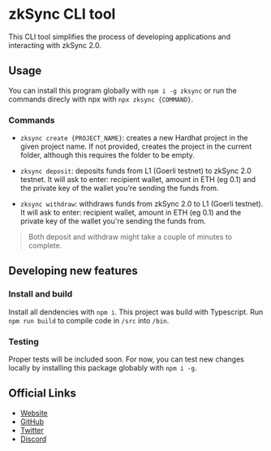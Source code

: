 # zkSync CLI tool

This CLI tool simplifies the process of developing applications and interacting with zkSync 2.0.

## Usage

You can install this program globally with `npm i -g zksync` or run the commands direcly with npx with `npx zksync {COMMAND}`.

### Commands

- `zksync create {PROJECT_NAME}`: creates a new Hardhat project in the given project name. If not provided, creates the project in the current folder, although this requires the folder to be empty.

- `zksync deposit`: deposits funds from L1 (Goerli testnet) to zkSync 2.0 testnet. It will ask to enter: recipient wallet, amount in ETH (eg 0.1) and the private key of the wallet you're sending the funds from.

- `zksync withdraw`: withdraws funds from zkSync 2.0 to L1 (Goerli testnet). It will ask to enter: recipient wallet, amount in ETH (eg 0.1) and the private key of the wallet you're sending the funds from.

> Both deposit and withdraw might take a couple of minutes to complete.

## Developing new features

### Install and build

Install all dendencies with `npm i`.
This project was build with Typescript. Run `npm run build` to compile code in `/src` into `/bin`.

### Testing

Proper tests will be included soon. For now, you can test new changes locally by installing this package globably with `npm i -g`.

## Official Links

- [Website](https://zksync.io/)
- [GitHub](https://github.com/matter-labs)
- [Twitter](https://twitter.com/zksync)
- [Discord](https://discord.gg/nMaPGrDDwk)
